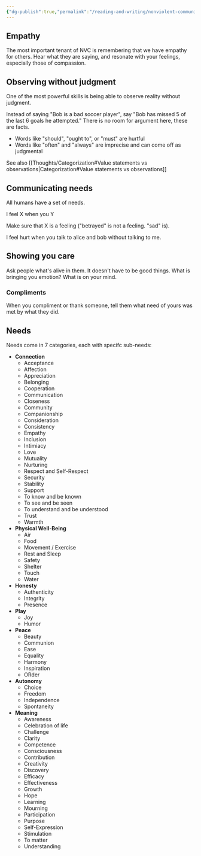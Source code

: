 ```yaml
---
{"dg-publish":true,"permalink":"/reading-and-writing/nonviolent-communication/","tags":["books","communication"],"noteIcon":3}
---
```



## Empathy

The most important tenant of NVC is remembering that we have empathy for others. Hear what they are saying, and resonate with your feelings, especially those of compassion.

## Observing without judgment
One of the most powerful skills is being able to observe reality without judgment.

Instead of saying "Bob is a bad soccer player", say "Bob has missed 5 of the last 6 goals he attempted." There is no room for argument here, these are facts.

* Words like "should", "ought to", or "must" are hurtful
* Words like "often" and "always" are imprecise and can come off as judgmental

See also [[Thoughts/Categorization#Value statements vs observations\|Categorization#Value statements vs observations]]

## Communicating needs
All humans have a set of needs.

I feel X when you Y

Make sure that X is a feeling ("betrayed" is not a feeling. "sad" is).

I feel hurt when you talk to alice and bob without talking to me.

## Showing you care

Ask people what's alive in them.
It doesn't have to be good things. What is bringing you emotion? What is on your mind.

### Compliments

When you compliment or thank someone, tell them what need of yours was met by what they did.

## Needs

Needs come in 7 categories, each with specifc sub-needs:

- **Connection**
	- Acceptance
	- Affection
	- Appreciation
	- Belonging
	- Cooperation
	- Communication
	- Closeness
	- Community
	- Companionship
	- Consideration
	- Consistency
	- Empathy
	- Inclusion
	- Intimiacy
	- Love
	- Mutuality
	- Nurturing
	- Respect and Self-Respect
	- Security
	- Stability
	- Support
	- To know and be known
	- To see and be seen
	- To understand and be understood
	- Trust
	- Warmth
- **Physical Well-Being**
	- Air
	- Food
	- Movement / Exercise
	- Rest and Sleep
	- Safety
	- Shelter
	- Touch
	- Water
- **Honesty**
	- Authenticity
	- Integrity
	- Presence
- **Play**
	- Joy
	- Humor
- **Peace**
	- Beauty
	- Communion
	- Ease
	- Equality
	- Harmony
	- Inspiration
	- ORder
- **Autonomy**
	- Choice
	- Freedom
	- Independence
	- Spontaneity
- **Meaning**
	- Awareness
	- Celebration of life
	- Challenge
	- Clarity
	- Competence
	- Consciousness
	- Contribution
	- Creativity
	- Discovery
	- Efficacy
	- Effectiveness
	- Growth
	- Hope
	- Learning
	- Mourning
	- Participation
	- Purpose
	- Self-Expression
	- Stimulation
	- To matter
	- Understanding
